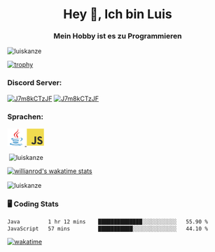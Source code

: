 <h1 align="center">Hey 👋, Ich bin Luis</h1>
<h3 align="center">Mein Hobby ist es zu Programmieren</h3>


<p align="left"> <img src="https://komarev.com/ghpvc/?username=luiskanze&label=Profile%20views&color=0e75b6&style=flat" alt="luiskanze" /> </p>

[![trophy](https://github-profile-trophy.vercel.app/?username=luiskanze&theme=onedark)](https://github.com/ryo-ma/github-profile-trophy)


<h3 align="left">Discord Server:</h3>
<p align="left">
<a href="https://discord.gg/J7m8kCTzJF" target="blank"><img align="center" src="https://raw.githubusercontent.com/rahuldkjain/github-profile-readme-generator/master/src/images/icons/Social/discord.svg" alt="J7m8kCTzJF" height="30" width="40" /></a>
  <a href="https://discord.gg/s2tGMtx9Xq" target="blank"><img align="center" src="https://raw.githubusercontent.com/rahuldkjain/github-profile-readme-generator/master/src/images/icons/Social/discord.svg" alt="J7m8kCTzJF" height="30" width="40" /></a>
</p>

<h3 align="left">Sprachen:</h3>
<p align="left"> <a href="https://www.java.com" target="_blank"> <img src="https://raw.githubusercontent.com/devicons/devicon/master/icons/java/java-original.svg" alt="java" width="40" height="40"/> </a> <a href="https://developer.mozilla.org/en-US/docs/Web/JavaScript" target="_blank"> <img src="https://raw.githubusercontent.com/devicons/devicon/master/icons/javascript/javascript-original.svg" alt="javascript" width="40" height="40"/> </a> </p>

<p>&nbsp;<img align="center" src="https://github-readme-stats.vercel.app/api?username=luiskanze&show_icons=true&locale=de&theme=tokyonight" alt="luiskanze" /></p>

[![willianrod's wakatime stats](https://github-readme-stats.vercel.app/api/wakatime?username=luiskanze)](https://github.com/anuraghazra/github-readme-stats)


<p><img align="center" src="https://github-readme-streak-stats.herokuapp.com/?user=luiskanze&" alt="luiskanze" /></p>

### 🖥️ Coding Stats
<!--START_SECTION:waka-->
```text
Java         1 hr 12 mins    ██████████████░░░░░░░░░░░   55.90 % 
JavaScript   57 mins         ███████████░░░░░░░░░░░░░░   44.10 % 
```
<!--END_SECTION:waka-->
[![wakatime](https://wakatime.com/badge/user/3bb27139-bde3-41dd-888c-96d97966e645.svg)](https://wakatime.com/@3bb27139-bde3-41dd-888c-96d97966e645)

[discord]: https://discord.gg/YwzqTEeyx9
[discord]: https://discord.gg/s2tGMtx9Xq
